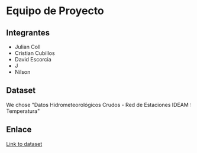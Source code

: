 # Equipo de Proyecto

## Integrantes
- Julian Coll
- Cristian Cubillos
- David Escorcia
- J
- Nilson

## Dataset
We chose "Datos Hidrometeorológicos Crudos - Red de Estaciones IDEAM : Temperatura"

## Enlace
[Link to dataset]([https://www.ejemplo.com](https://www.datos.gov.co/Ambiente-y-Desarrollo-Sostenible/Datos-Hidrometeorol-gicos-Crudos-Red-de-Estaciones/sbwg-7ju4/about_data)https://www.datos.gov.co/Ambiente-y-Desarrollo-Sostenible/Datos-Hidrometeorol-gicos-Crudos-Red-de-Estaciones/sbwg-7ju4/about_data)
